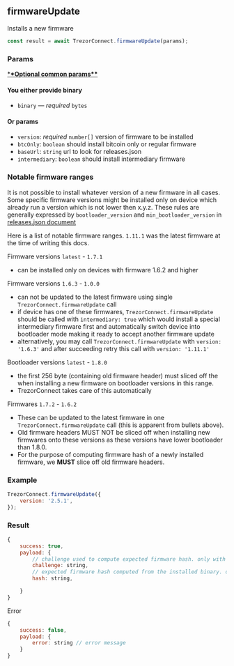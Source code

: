 ## firmwareUpdate

Installs a new firmware

```javascript
const result = await TrezorConnect.firmwareUpdate(params);
```

### Params

[\***\*Optional common params\*\***](commonParams.md)

#### You either provide binary

-   `binary` — _required_ `bytes`

#### Or params

-   `version`: _required_ `number[]` version of firmware to be installed
-   `btcOnly`: `boolean` should install bitcoin only or regular firmware
-   `baseUrl`: `string` url to look for releases.json
-   `intermediary`: `boolean` should install intermediary firmware

### Notable firmware ranges

It is not possible to install whatever version of a new firmware in all cases. Some specific firmware
versions might be installed only on device which already run a version which is not lower then x.y.z.
These rules are generally expressed by `bootloader_version` and `min_bootloader_version` in [releases.json document](https://data.trezor.io/firmware/1/releases.json)

Here is a list of notable firmware ranges. `1.11.1` was the latest firmware at the time of writing this docs.

Firmware versions `latest` - `1.7.1`

-   can be installed only on devices with firmware 1.6.2 and higher

Firmware versions `1.6.3` - `1.0.0`

-   can not be updated to the latest firmware using single `TrezorConnect.firmwareUpdate` call
-   if device has one of these firmwares, `TrezorConnect.firmwareUpdate` should be called with `intermediary: true` which would install a special intermediary firmware first and automatically switch device into bootloader mode making it ready to accept another firmware update
-   alternatively, you may call `TrezorConnect.firmwareUpdate` with `version: '1.6.3'` and after succeeding retry this call with `version: '1.11.1'`

Bootloader versions `latest` - `1.8.0`

-   the first 256 byte (containing old firmware header) must sliced off the when installing a new firmware on bootloader versions in this range.
-   TrezorConnect takes care of this automatically

Firmwares `1.7.2` - `1.6.2`

-   These can be updated to the latest firmware in one `TrezorConnect.firmwareUpdate` call (this is apparent from bullets above).
-   Old firmware headers MUST NOT be sliced off when installing new firmwares onto these versions as these versions have lower bootloader than 1.8.0.
-   For the purpose of computing firmware hash of a newly installed firmware, we **MUST** slice off old firmware headers.

### Example

```javascript
TrezorConnect.firmwareUpdate({
    version: '2.5.1',
});
```

### Result

```javascript
{
    success: true,
    payload: {
        // challenge used to compute expected firmware hash. only with firmware 1.11.1 and 2.5.1 or higher
        challenge: string,
        // expected firmware hash computed from the installed binary. only with firmware 1.11.1 and 2.5.1 or higher
        hash: string,

    }
}
```

Error

```javascript
{
    success: false,
    payload: {
        error: string // error message
    }
}
```
